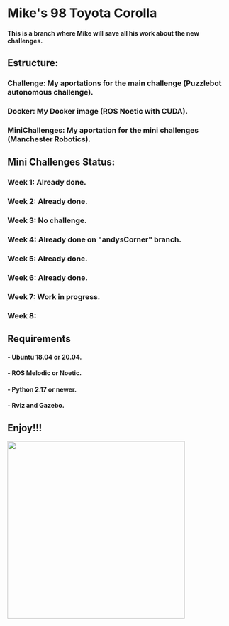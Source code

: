# Mike's 98 Toyota Corolla

#### This is a branch where Mike will save all his work about the new challenges.
## Estructure:
### Challenge: My aportations for the main challenge (Puzzlebot autonomous challenge).
### Docker: My Docker image (ROS Noetic with CUDA).
### MiniChallenges: My aportation for the mini challenges (Manchester Robotics).
#####
## Mini Challenges Status:
### Week 1: Already done.
### Week 2: Already done.
### Week 3: No challenge.
### Week 4: Already done on "andysCorner" branch.
### Week 5: Already done.
### Week 6: Already done.
### Week 7: Work in progress.
### Week 8:

## Requirements
#### - Ubuntu 18.04 or 20.04.
#### - ROS Melodic or Noetic.
#### - Python 2.17 or newer.
#### - Rviz and Gazebo.

## Enjoy!!!
<img src="https://github.com/PPMike/PPMike/blob/main/Images/pedro-racoon.gif" width="400">

